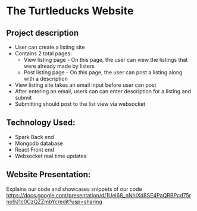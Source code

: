 # The Turtleducks Website

## Project description
* User can create a listing site
* Contains 2 total pages:
  * View listing page - On this page, the user can view the listings that were already made by listers
  * Post listing page - On this page, the user can post a listing along with a description
* View listing site takes an email input before user can post
* After entering an email, users can can enter description for a listing and submit
* Submitting should post to the list view via websocket

## Technology Used: 
* Spark Back end
* Mongodb database
* React Front end
* Websocket real time updates

## Website Presentation:
Explains our code and showcases snippets of our code
https://docs.google.com/presentation/d/1Uel68_nNhIXd8SE4PaQRBPcd75rno9J1c0CzQZZmbYc/edit?usp=sharing 
